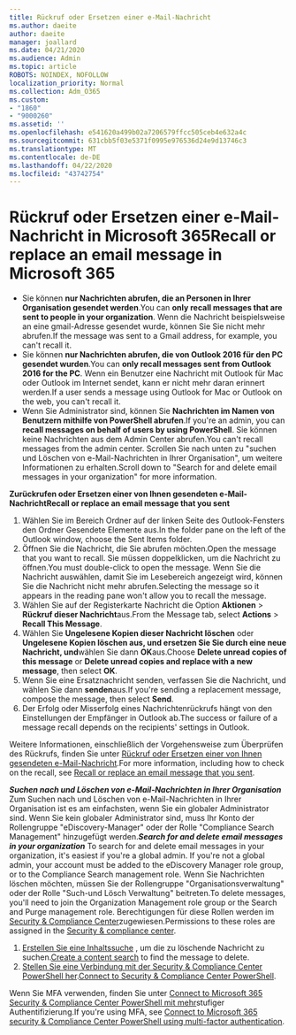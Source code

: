 ```yaml
---
title: Rückruf oder Ersetzen einer e-Mail-Nachricht
ms.author: daeite
author: daeite
manager: joallard
ms.date: 04/21/2020
ms.audience: Admin
ms.topic: article
ROBOTS: NOINDEX, NOFOLLOW
localization_priority: Normal
ms.collection: Adm_O365
ms.custom:
- "1860"
- "9000260"
ms.assetid: ''
ms.openlocfilehash: e541620a499b02a7206579ffcc505ceb4e632a4c
ms.sourcegitcommit: 631cbb5f03e5371f0995e976536d24e9d13746c3
ms.translationtype: MT
ms.contentlocale: de-DE
ms.lasthandoff: 04/22/2020
ms.locfileid: "43742754"
---
```

# <a name="recall-or-replace-an-email-message-in-microsoft-365"></a><span data-ttu-id="2ca0c-102">Rückruf oder Ersetzen einer e-Mail-Nachricht in Microsoft 365</span><span class="sxs-lookup"><span data-stu-id="2ca0c-102">Recall or replace an email message in Microsoft 365</span></span>

- <span data-ttu-id="2ca0c-103">Sie können **nur Nachrichten abrufen, die an Personen in Ihrer Organisation gesendet werden**.</span><span class="sxs-lookup"><span data-stu-id="2ca0c-103">You can **only recall messages that are sent to people in your organization**.</span></span> <span data-ttu-id="2ca0c-104">Wenn die Nachricht beispielsweise an eine gmail-Adresse gesendet wurde, können Sie Sie nicht mehr abrufen.</span><span class="sxs-lookup"><span data-stu-id="2ca0c-104">If the message was sent to a Gmail address, for example, you can't recall it.</span></span>
- <span data-ttu-id="2ca0c-105">Sie können **nur Nachrichten abrufen, die von Outlook 2016 für den PC gesendet wurden**.</span><span class="sxs-lookup"><span data-stu-id="2ca0c-105">You can **only recall messages sent from Outlook 2016 for the PC**.</span></span> <span data-ttu-id="2ca0c-106">Wenn ein Benutzer eine Nachricht mit Outlook für Mac oder Outlook im Internet sendet, kann er nicht mehr daran erinnert werden.</span><span class="sxs-lookup"><span data-stu-id="2ca0c-106">If a user sends a message using Outlook for Mac or Outlook on the web, you can't recall it.</span></span>
- <span data-ttu-id="2ca0c-107">Wenn Sie Administrator sind, können Sie **Nachrichten im Namen von Benutzern mithilfe von PowerShell abrufen**.</span><span class="sxs-lookup"><span data-stu-id="2ca0c-107">If you're an admin, you can **recall messages on behalf of users by using PowerShell**.</span></span> <span data-ttu-id="2ca0c-108">Sie können keine Nachrichten aus dem Admin Center abrufen.</span><span class="sxs-lookup"><span data-stu-id="2ca0c-108">You can't recall messages from the admin center.</span></span> <span data-ttu-id="2ca0c-109">Scrollen Sie nach unten zu "suchen und Löschen von e-Mail-Nachrichten in Ihrer Organisation", um weitere Informationen zu erhalten.</span><span class="sxs-lookup"><span data-stu-id="2ca0c-109">Scroll down to "Search for and delete email messages in your organization" for more information.</span></span>

<span data-ttu-id="2ca0c-110">**Zurückrufen oder Ersetzen einer von Ihnen gesendeten e-Mail-Nachricht**</span><span class="sxs-lookup"><span data-stu-id="2ca0c-110">**Recall or replace an email message that you sent**</span></span>

1. <span data-ttu-id="2ca0c-111">Wählen Sie im Bereich Ordner auf der linken Seite des Outlook-Fensters den Ordner Gesendete Elemente aus.</span><span class="sxs-lookup"><span data-stu-id="2ca0c-111">In the folder pane on the left of the Outlook window, choose the Sent Items folder.</span></span>
2. <span data-ttu-id="2ca0c-112">Öffnen Sie die Nachricht, die Sie abrufen möchten.</span><span class="sxs-lookup"><span data-stu-id="2ca0c-112">Open the message that you want to recall.</span></span> <span data-ttu-id="2ca0c-113">Sie müssen doppelklicken, um die Nachricht zu öffnen.</span><span class="sxs-lookup"><span data-stu-id="2ca0c-113">You must double-click to open the message.</span></span> <span data-ttu-id="2ca0c-114">Wenn Sie die Nachricht auswählen, damit Sie im Lesebereich angezeigt wird, können Sie die Nachricht nicht mehr abrufen.</span><span class="sxs-lookup"><span data-stu-id="2ca0c-114">Selecting the message so it appears in the reading pane won't allow you to recall the message.</span></span>
3. <span data-ttu-id="2ca0c-115">Wählen Sie auf der Registerkarte Nachricht die Option **Aktionen** > **Rückruf dieser Nachricht**aus.</span><span class="sxs-lookup"><span data-stu-id="2ca0c-115">From the Message tab, select **Actions** > **Recall This Message**.</span></span>
4. <span data-ttu-id="2ca0c-116">Wählen Sie **Ungelesene Kopien dieser Nachricht löschen** oder **Ungelesene Kopien löschen aus, und ersetzen Sie Sie durch eine neue Nachricht, und**wählen Sie dann **OK**aus.</span><span class="sxs-lookup"><span data-stu-id="2ca0c-116">Choose **Delete unread copies of this message** or **Delete unread copies and replace with a new message**, then select **OK**.</span></span>
5. <span data-ttu-id="2ca0c-117">Wenn Sie eine Ersatznachricht senden, verfassen Sie die Nachricht, und wählen Sie dann **senden**aus.</span><span class="sxs-lookup"><span data-stu-id="2ca0c-117">If you're sending a replacement message, compose the message, then select **Send**.</span></span>
6. <span data-ttu-id="2ca0c-118">Der Erfolg oder Misserfolg eines Nachrichtenrückrufs hängt von den Einstellungen der Empfänger in Outlook ab.</span><span class="sxs-lookup"><span data-stu-id="2ca0c-118">The success or failure of a message recall depends on the recipients' settings in Outlook.</span></span>

<span data-ttu-id="2ca0c-119">Weitere Informationen, einschließlich der Vorgehensweise zum Überprüfen des Rückrufs, finden Sie unter [Rückruf oder Ersetzen einer von Ihnen gesendeten e-Mail-Nachricht](https://support.office.com/article/35027f88-d655-4554-b4f8-6c0729a723a0).</span><span class="sxs-lookup"><span data-stu-id="2ca0c-119">For more information, including how to check on the recall, see [Recall or replace an email message that you sent](https://support.office.com/article/35027f88-d655-4554-b4f8-6c0729a723a0).</span></span>

<span data-ttu-id="2ca0c-120">***Suchen nach und Löschen von e-Mail-Nachrichten in Ihrer Organisation*** Zum Suchen nach und Löschen von e-Mail-Nachrichten in Ihrer Organisation ist es am einfachsten, wenn Sie ein globaler Administrator sind. Wenn Sie kein globaler Administrator sind, muss Ihr Konto der Rollengruppe "eDiscovery-Manager" oder der Rolle "Compliance Search Management" hinzugefügt werden.</span><span class="sxs-lookup"><span data-stu-id="2ca0c-120">***Search for and delete email messages in your organization*** To search for and delete email messages in your organization, it's easiest if you're a global admin. If you're not a global admin, your account must be added to the eDiscovery Manager role group, or to the Compliance Search management role.</span></span> <span data-ttu-id="2ca0c-121">Wenn Sie Nachrichten löschen möchten, müssen Sie der Rollengruppe "Organisationsverwaltung" oder der Rolle "Such-und Lösch Verwaltung" beitreten.</span><span class="sxs-lookup"><span data-stu-id="2ca0c-121">To delete messages, you'll need to join the Organization Management role group or the Search and Purge management role.</span></span> <span data-ttu-id="2ca0c-122">Berechtigungen für diese Rollen werden im [Security & Compliance Center](https://protection.office.com/)zugewiesen.</span><span class="sxs-lookup"><span data-stu-id="2ca0c-122">Permissions to these roles are assigned in the [Security & compliance center](https://protection.office.com/).</span></span>

1. <span data-ttu-id="2ca0c-123">[Erstellen Sie eine Inhaltssuche](https://docs.microsoft.com/office365/securitycompliance/content-search) , um die zu löschende Nachricht zu suchen.</span><span class="sxs-lookup"><span data-stu-id="2ca0c-123">[Create a content search](https://docs.microsoft.com/office365/securitycompliance/content-search) to find the message to delete.</span></span>
2. <span data-ttu-id="2ca0c-124">[Stellen Sie eine Verbindung mit der Security & Compliance Center PowerShell her](https://docs.microsoft.com/powershell/exchange/office-365-scc/connect-to-scc-powershell/connect-to-scc-powershell?view=exchange-ps).</span><span class="sxs-lookup"><span data-stu-id="2ca0c-124">[Connect to Security & Compliance Center PowerShell](https://docs.microsoft.com/powershell/exchange/office-365-scc/connect-to-scc-powershell/connect-to-scc-powershell?view=exchange-ps).</span></span> 

<span data-ttu-id="2ca0c-125">Wenn Sie MFA verwenden, finden Sie unter [Connect to Microsoft 365 Security & Compliance Center PowerShell mit mehr](https://docs.microsoft.com/powershell/exchange/office-365-scc/connect-to-scc-powershell/mfa-connect-to-scc-powershell?view=exchange-ps)stufiger Authentifizierung.</span><span class="sxs-lookup"><span data-stu-id="2ca0c-125">If you're using MFA, see [Connect to Microsoft 365 security & Compliance Center PowerShell using multi-factor authentication](https://docs.microsoft.com/powershell/exchange/office-365-scc/connect-to-scc-powershell/mfa-connect-to-scc-powershell?view=exchange-ps).</span></span> 
